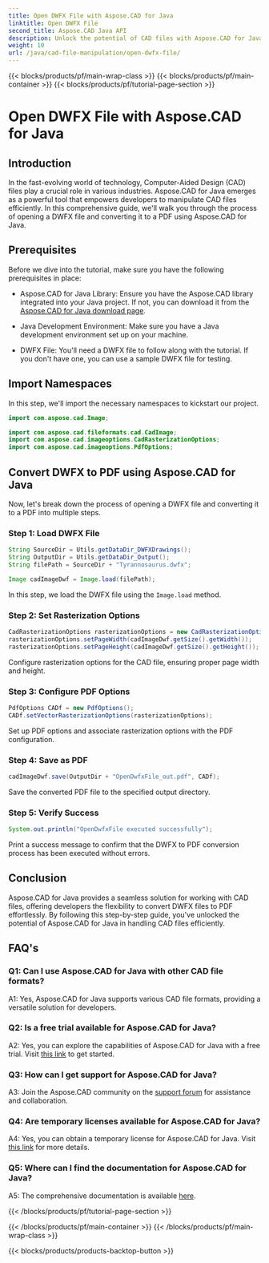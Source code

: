 ```yaml
---
title: Open DWFX File with Aspose.CAD for Java
linktitle: Open DWFX File
second_title: Aspose.CAD Java API
description: Unlock the potential of CAD files with Aspose.CAD for Java. Convert DWFX to PDF seamlessly.
weight: 10
url: /java/cad-file-manipulation/open-dwfx-file/
---
```


{{< blocks/products/pf/main-wrap-class >}}
{{< blocks/products/pf/main-container >}}
{{< blocks/products/pf/tutorial-page-section >}}

# Open DWFX File with Aspose.CAD for Java

## Introduction

In the fast-evolving world of technology, Computer-Aided Design (CAD) files play a crucial role in various industries. Aspose.CAD for Java emerges as a powerful tool that empowers developers to manipulate CAD files efficiently. In this comprehensive guide, we'll walk you through the process of opening a DWFX file and converting it to a PDF using Aspose.CAD for Java.

## Prerequisites

Before we dive into the tutorial, make sure you have the following prerequisites in place:

- Aspose.CAD for Java Library: Ensure you have the Aspose.CAD library integrated into your Java project. If not, you can download it from the [Aspose.CAD for Java download page](https://releases.aspose.com/cad/java/).

- Java Development Environment: Make sure you have a Java development environment set up on your machine.

- DWFX File: You'll need a DWFX file to follow along with the tutorial. If you don't have one, you can use a sample DWFX file for testing.

## Import Namespaces

In this step, we'll import the necessary namespaces to kickstart our project.

```java
import com.aspose.cad.Image;

import com.aspose.cad.fileformats.cad.CadImage;
import com.aspose.cad.imageoptions.CadRasterizationOptions;
import com.aspose.cad.imageoptions.PdfOptions;
```

## Convert DWFX to PDF using Aspose.CAD for Java

Now, let's break down the process of opening a DWFX file and converting it to a PDF into multiple steps.

### Step 1: Load DWFX File

```java
String SourceDir = Utils.getDataDir_DWFXDrawings();
String OutputDir = Utils.getDataDir_Output();
String filePath = SourceDir + "Tyrannosaurus.dwfx";

Image cadImageDwf = Image.load(filePath);
```

In this step, we load the DWFX file using the `Image.load` method.

### Step 2: Set Rasterization Options

```java
CadRasterizationOptions rasterizationOptions = new CadRasterizationOptions();
rasterizationOptions.setPageWidth(cadImageDwf.getSize().getWidth());
rasterizationOptions.setPageHeight(cadImageDwf.getSize().getHeight());
```

Configure rasterization options for the CAD file, ensuring proper page width and height.

### Step 3: Configure PDF Options

```java
PdfOptions CADf = new PdfOptions();
CADf.setVectorRasterizationOptions(rasterizationOptions);
```

Set up PDF options and associate rasterization options with the PDF configuration.

### Step 4: Save as PDF

```java
cadImageDwf.save(OutputDir + "OpenDwfxFile_out.pdf", CADf);
```

Save the converted PDF file to the specified output directory.

### Step 5: Verify Success

```java
System.out.println("OpenDwfxFile executed successfully");
```

Print a success message to confirm that the DWFX to PDF conversion process has been executed without errors.

## Conclusion

Aspose.CAD for Java provides a seamless solution for working with CAD files, offering developers the flexibility to convert DWFX files to PDF effortlessly. By following this step-by-step guide, you've unlocked the potential of Aspose.CAD for Java in handling CAD files efficiently.

## FAQ's

### Q1: Can I use Aspose.CAD for Java with other CAD file formats?

A1: Yes, Aspose.CAD for Java supports various CAD file formats, providing a versatile solution for developers.

### Q2: Is a free trial available for Aspose.CAD for Java?

A2: Yes, you can explore the capabilities of Aspose.CAD for Java with a free trial. Visit [this link](https://releases.aspose.com/) to get started.

### Q3: How can I get support for Aspose.CAD for Java?

A3: Join the Aspose.CAD community on the [support forum](https://forum.aspose.com/c/cad/19) for assistance and collaboration.

### Q4: Are temporary licenses available for Aspose.CAD for Java?

A4: Yes, you can obtain a temporary license for Aspose.CAD for Java. Visit [this link](https://purchase.aspose.com/temporary-license/) for more details.

### Q5: Where can I find the documentation for Aspose.CAD for Java?

A5: The comprehensive documentation is available [here](https://reference.aspose.com/cad/java/).

{{< /blocks/products/pf/tutorial-page-section >}}

{{< /blocks/products/pf/main-container >}}
{{< /blocks/products/pf/main-wrap-class >}}

{{< blocks/products/products-backtop-button >}}
